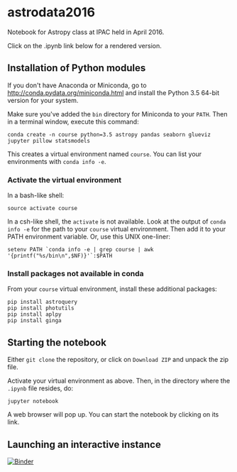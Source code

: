 # astrodata2016
Notebook for Astropy class at IPAC held in April 2016.

Click on the .ipynb link below for a rendered version.


## Installation of Python modules
If you don't have Anaconda or Miniconda, go to http://conda.pydata.org/miniconda.html and install the Python 3.5 64-bit version for your system. 

Make sure you've added the `bin` directory for Miniconda to your `PATH`. Then in a terminal window, execute this command:
```
conda create -n course python=3.5 astropy pandas seaborn glueviz jupyter pillow statsmodels
```
This creates a virtual environment named `course`. You can list your environments with `conda info -e`.

### Activate the virtual environment

In a bash-like shell:
```
source activate course
```

In a csh-like shell, the `activate` is not available. Look at the output of `conda info -e` for the path to your `course`
virtual environment. Then add it to your PATH environment variable. Or, use this UNIX one-liner:
```
setenv PATH `conda info -e | grep course | awk '{printf("%s/bin\n",$NF)}'`:$PATH
```

### Install packages not available in conda

From your `course` virtual environment, install these additional packages:

```
pip install astroquery
pip install photutils
pip install aplpy
pip install ginga
```

## Starting the notebook
Either `git clone` the repository, or click on `Download ZIP` and unpack the zip file.

Activate your virtual environment as above. Then, in the directory where the `.ipynb` file resides, do:
```
jupyter notebook
```

A web browser will pop up. You can start the notebook by clicking on its link.


## Launching an interactive instance

[![Binder](http://mybinder.org/badge.svg)](http://mybinder.org/repo/stargaser/astrodata2016)
